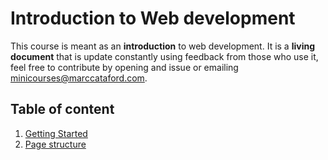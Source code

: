 # Introduction to Web development

This course is meant as an __introduction__ to web development. It is a __living document__ that is update constantly using feedback from those who use it, feel free to contribute by opening and issue or emailing [minicourses@marccataford.com](mailto:minicourses@marccataford.com).

## Table of content

1. [Getting Started]()
2. [Page structure]()
